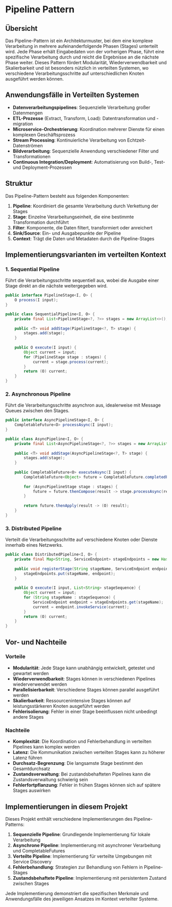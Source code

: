 # Pipeline Pattern

## Übersicht

Das Pipeline-Pattern ist ein Architekturmuster, bei dem eine komplexe Verarbeitung in mehrere aufeinanderfolgende Phasen (Stages) unterteilt wird. Jede Phase erhält Eingabedaten von der vorherigen Phase, führt eine spezifische Verarbeitung durch und reicht die Ergebnisse an die nächste Phase weiter. Dieses Pattern fördert Modularität, Wiederverwendbarkeit und Skalierbarkeit und ist besonders nützlich in verteilten Systemen, wo verschiedene Verarbeitungsschritte auf unterschiedlichen Knoten ausgeführt werden können.

## Anwendungsfälle in Verteilten Systemen

- **Datenverarbeitungspipelines**: Sequenzielle Verarbeitung großer Datenmengen
- **ETL-Prozesse** (Extract, Transform, Load): Datentransformation und -migration
- **Microservice-Orchestrierung**: Koordination mehrerer Dienste für einen komplexen Geschäftsprozess
- **Stream Processing**: Kontinuierliche Verarbeitung von Echtzeit-Datenströmen
- **Bildverarbeitung**: Sequenzielle Anwendung verschiedener Filter und Transformationen
- **Continuous Integration/Deployment**: Automatisierung von Build-, Test- und Deployment-Prozessen

## Struktur

Das Pipeline-Pattern besteht aus folgenden Komponenten:

1. **Pipeline**: Koordiniert die gesamte Verarbeitung durch Verkettung der Stages
2. **Stage**: Einzelne Verarbeitungseinheit, die eine bestimmte Transformation durchführt
3. **Filter**: Komponente, die Daten filtert, transformiert oder anreichert
4. **Sink/Source**: Ein- und Ausgabepunkte der Pipeline
5. **Context**: Trägt die Daten und Metadaten durch die Pipeline-Stages

## Implementierungsvarianten im verteilten Kontext

### 1. Sequential Pipeline

Führt die Verarbeitungsschritte sequentiell aus, wobei die Ausgabe einer Stage direkt an die nächste weitergegeben wird.

```java
public interface PipelineStage<I, O> {
    O process(I input);
}

public class SequentialPipeline<I, O> {
    private final List<PipelineStage<?, ?>> stages = new ArrayList<>();
    
    public <T> void addStage(PipelineStage<?, T> stage) {
        stages.add(stage);
    }
    
    public O execute(I input) {
        Object current = input;
        for (PipelineStage stage : stages) {
            current = stage.process(current);
        }
        return (O) current;
    }
}
```

### 2. Asynchronous Pipeline

Führt die Verarbeitungsschritte asynchron aus, idealerweise mit Message Queues zwischen den Stages.

```java
public interface AsyncPipelineStage<I, O> {
    CompletableFuture<O> processAsync(I input);
}

public class AsyncPipeline<I, O> {
    private final List<AsyncPipelineStage<?, ?>> stages = new ArrayList<>();
    
    public <T> void addStage(AsyncPipelineStage<?, T> stage) {
        stages.add(stage);
    }
    
    public CompletableFuture<O> executeAsync(I input) {
        CompletableFuture<Object> future = CompletableFuture.completedFuture(input);
        
        for (AsyncPipelineStage stage : stages) {
            future = future.thenCompose(result -> stage.processAsync(result));
        }
        
        return future.thenApply(result -> (O) result);
    }
}
```

### 3. Distributed Pipeline

Verteilt die Verarbeitungsschritte auf verschiedene Knoten oder Dienste innerhalb eines Netzwerks.

```java
public class DistributedPipeline<I, O> {
    private final Map<String, ServiceEndpoint> stageEndpoints = new HashMap<>();
    
    public void registerStage(String stageName, ServiceEndpoint endpoint) {
        stageEndpoints.put(stageName, endpoint);
    }
    
    public O execute(I input, List<String> stageSequence) {
        Object current = input;
        for (String stageName : stageSequence) {
            ServiceEndpoint endpoint = stageEndpoints.get(stageName);
            current = endpoint.invokeService(current);
        }
        return (O) current;
    }
}
```

## Vor- und Nachteile

### Vorteile

- **Modularität**: Jede Stage kann unabhängig entwickelt, getestet und gewartet werden
- **Wiederverwendbarkeit**: Stages können in verschiedenen Pipelines wiederverwendet werden
- **Parallelisierbarkeit**: Verschiedene Stages können parallel ausgeführt werden
- **Skalierbarkeit**: Ressourcenintensive Stages können auf leistungsstärkeren Knoten ausgeführt werden
- **Fehlerisolierung**: Fehler in einer Stage beeinflussen nicht unbedingt andere Stages

### Nachteile

- **Komplexität**: Die Koordination und Fehlerbehandlung in verteilten Pipelines kann komplex werden
- **Latenz**: Die Kommunikation zwischen verteilten Stages kann zu höherer Latenz führen
- **Durchsatz-Begrenzung**: Die langsamste Stage bestimmt den Gesamtdurchsatz
- **Zustandsverwaltung**: Bei zustandsbehafteten Pipelines kann die Zustandsverwaltung schwierig sein
- **Fehlerfortpflanzung**: Fehler in frühen Stages können sich auf spätere Stages auswirken

## Implementierungen in diesem Projekt

Dieses Projekt enthält verschiedene Implementierungen des Pipeline-Patterns:

1. **Sequenzielle Pipeline**: Grundlegende Implementierung für lokale Verarbeitung
2. **Asynchrone Pipeline**: Implementierung mit asynchroner Verarbeitung und CompletableFutures
3. **Verteilte Pipeline**: Implementierung für verteilte Umgebungen mit Service Discovery
4. **Fehlerbehandlung**: Strategien zur Behandlung von Fehlern in Pipeline-Stages
5. **Zustandsbehaftete Pipeline**: Implementierung mit persistentem Zustand zwischen Stages

Jede Implementierung demonstriert die spezifischen Merkmale und Anwendungsfälle des jeweiligen Ansatzes im Kontext verteilter Systeme.